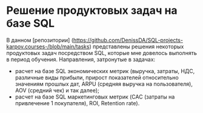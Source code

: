 # Решение продуктовых задач на базе SQL
В данном [репозитории] (https://github.com/DenissDA/SQL-projects-karpov.courses-/blob/main/tasks) представлены решения некоторых продуктовых задач посредством SQL, которые мне довелось выполнять в период обучения.
Направления, затронутые в задачах:
- расчет на базе SQL экономических метрик (выручка, затраты, НДС, различные виды прибыли, прирост показателей относительно значениям прошлых дат, ARPU (средняя выручка на пользователя), AOV (средний чек) и так далее);
- расчет на базе SQL маркетинговых метрик (CAC (затраты на привлечение 1 покупателя), ROI, Retention rate).
